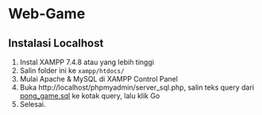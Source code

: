 # Web-Game

## Instalasi Localhost
1. Instal XAMPP 7.4.8 atau yang lebih tinggi
2. Salin folder ini ke `xampp/htdocs/`
3. Mulai Apache & MySQL di  XAMPP Control Panel
4. Buka http://localhost/phpmyadmin/server_sql.php, salin teks query dari [pong_game.sql](./pong_game.sql) ke kotak query, lalu klik Go
5. Selesai.
